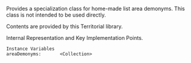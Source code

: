 Provides a specialization class for home-made list  area demonyms. This class is not intended to be used directly.

Contents are provided by this Territorial library.
 
Internal Representation and Key Implementation Points.

    Instance Variables
	areaDemonyms:		<Collection>

